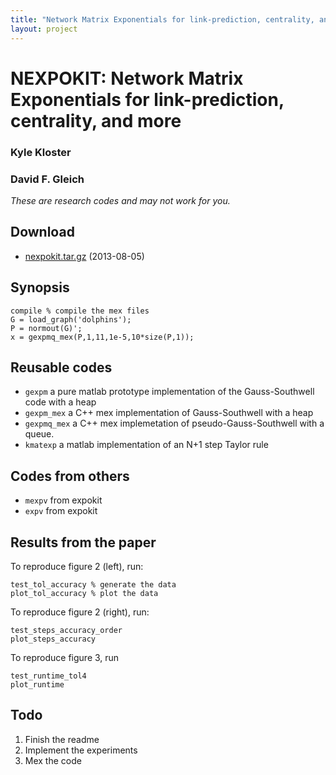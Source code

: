 ```yaml
---
title: "Network Matrix Exponentials for link-prediction, centrality, and more"
layout: project
---
```



NEXPOKIT: Network Matrix Exponentials for link-prediction, centrality, and more
===============================================================================

### Kyle Kloster
### David F. Gleich

_These are research codes and may not work for you._

Download
--------

* [nexpokit.tar.gz](nexpokit.tar.gz) (2013-08-05)

Synopsis
--------

    compile % compile the mex files
    G = load_graph('dolphins');
    P = normout(G)';
    x = gexpmq_mex(P,1,11,1e-5,10*size(P,1));
    
Reusable codes
--------------

* `gexpm` a pure matlab prototype implementation of the Gauss-Southwell
  code with a heap
* `gexpm_mex` a C++ mex implementation of Gauss-Southwell with a heap
* `gexpmq_mex` a C++ mex implemetation of pseudo-Gauss-Southwell with
  a queue.
* `kmatexp` a matlab implementation of an N+1 step Taylor rule


Codes from others
-----------------

* `mexpv` from expokit
* `expv` from expokit

Results from the paper
----------------------

To reproduce figure 2 (left), run:

    test_tol_accuracy % generate the data
    plot_tol_accuracy % plot the data

To reproduce figure 2 (right), run:

    test_steps_accuracy_order
    plot_steps_accuracy
    
To reproduce figure 3, run

    test_runtime_tol4
    plot_runtime
    
    
        

Todo
----

1. Finish the readme
2. Implement the experiments
3. Mex the code

